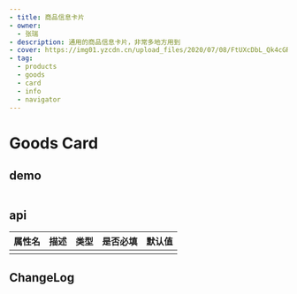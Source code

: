 ```yaml
---
- title: 商品信息卡片
- owner:
  - 张瑞
- description: 通用的商品信息卡片，非常多地方用到
- cover: https://img01.yzcdn.cn/upload_files/2020/07/08/FtUXcDbL_Qk4cGRrPlwhS2O22wr1.png
- tag:
  - products
  - goods
  - card
  - info
  - navigator
---
```


# Goods Card

## demo
```
```

## api
| 属性名  | 描述                 | 类型                                                  | 是否必填 | 默认值               |
| ------ | ------------------- | ---------------------------------------------------- | ------- | ------------------- |
|        |                     |                                                      |         |                     |

## ChangeLog


